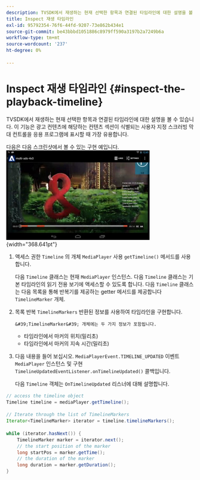```yaml
---
description: TVSDK에서 재생하는 현재 선택한 항목과 연결된 타임라인에 대한 설명을 볼 수 있습니다. 이 기능은 광고 컨텐츠에 해당하는 컨텐츠 섹션이 식별되는 사용자 지정 스크러빙 막대 컨트롤을 응용 프로그램에 표시할 때 가장 유용합니다.
title: Inspect 재생 타임라인
exl-id: 95792354-76f6-44fd-9207-73e862b434e1
source-git-commit: be43bbbd1051886c8979ff590a3197b2a7249b6a
workflow-type: tm+mt
source-wordcount: '237'
ht-degree: 0%

---
```


# Inspect 재생 타임라인 {#inspect-the-playback-timeline}

TVSDK에서 재생하는 현재 선택한 항목과 연결된 타임라인에 대한 설명을 볼 수 있습니다. 이 기능은 광고 컨텐츠에 해당하는 컨텐츠 섹션이 식별되는 사용자 지정 스크러빙 막대 컨트롤을 응용 프로그램에 표시할 때 가장 유용합니다.

다음은 다음 스크린샷에서 볼 수 있는 구현 예입니다.  ![](assets/inspect-playback.jpg){width="368.641pt"}

1. 액세스 권한 `Timeline` 의 개체 `MediaPlayer` 사용 `getTimeline()` 메서드를 사용합니다.

   다음 `Timeline` 클래스는 현재 `MediaPlayer` 인스턴스. 다음 `Timeline` 클래스는 기본 타임라인의 읽기 전용 보기에 액세스할 수 있도록 합니다. 다음 `Timeline` 클래스는 다음 목록을 통해 반복기를 제공하는 getter 메서드를 제공합니다 `TimelineMarker` 개체.

1. 목록 반복 `TimelineMarkers` 반환된 정보를 사용하여 타임라인을 구현합니다.

       &#39;TimelineMarker&#39; 개체에는 두 가지 정보가 포함됩니다.
   
   * 타임라인에서 마커의 위치(밀리초)
   * 타임라인에서 마커의 지속 시간(밀리초)

1. 다음 내용을 들어 보십시오. `MediaPlayerEvent.TIMELINE_UPDATED` 이벤트 `MediaPlayer` 인스턴스 및 구현 `TimelineUpdatedEventListener.onTimelineUpdated()` 콜백입니다.

   다음 `Timeline` 객체는 `OnTimelineUpdated` 리스너에 대해 설명합니다.

```java
// access the timeline object 
Timeline timeline = mediaPlayer.getTimeline(); 
 
// Iterate through the list of TimelineMarkers 
Iterator<TimelineMarker> iterator = timeline.timelineMarkers(); 
 
while (iterator.hasNext()) { 
    TimelineMarker marker = iterator.next(); 
    // the start position of the marker 
    long startPos = marker.getTime(); 
    // the duration of the marker 
    long duration = marker.getDuration(); 
}
```

